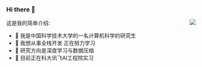 ### Hi there 👋

这是我的简单介绍:<img align="right" src="https://github-readme-stats.vercel.app/api?username=LuZhouShiLi&show_icons=true">

- 🔭 我是中国科学技术大学的一名计算机科学的研究生
- 🌱 我想从事全栈开发 正在努力学习
- 👯 研究方向是深度学习与数据压缩
- 👋 目前正在科大讯飞AI工程院实习



